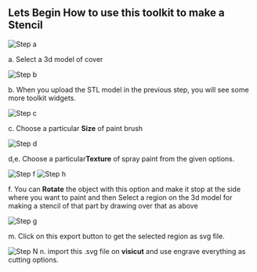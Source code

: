 

## Lets Begin How to use this toolkit to make a Stencil

![Step a](/threeJs/docs/a_cover.jpg)

a. Select a 3d model of cover 

![Step b](/threeJs/docs/b_cover.jpg)

b. When you upload the STL model in the previous step, you will see some more toolkit widgets. 

![Step c](/threeJs/docs/c_cover.jpg)

c. Choose a particular **Size** of paint brush 

![Step d](/threeJs/docs/de_cover.jpg)

d,e. Choose a particular**Texture** of spray paint from the given options.

 
![Step f](/threeJs/docs/f_cover.jpg)
![Step h](/threeJs/docs/cover.png)

f. You can **Rotate** the object with this option and make it stop at the side where you want to paint and then Select a region on the 3d model for making a stencil of that part by drawing over that as above

![Step g](/threeJs/docs/g_cover.png)

m. Click on this export button to get the selected region as svg file.

![Step N](/threeJs/docs/VIS.png)
n. import this .svg file on **visicut** and use engrave everything as cutting options.
